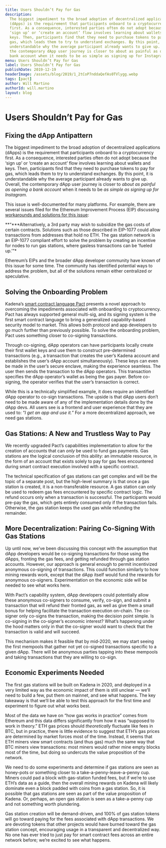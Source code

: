 ```yaml
---
title: Users Shouldn’t Pay for Gas
description:
  The biggest impediment to the broad adoption of decentralized applications
  (dApps) is the requirement that participants onboard to a cryptocurrency
  first. As a consequence, interested parties often do not adopt because the
  ‘sign up’ or ‘create an account’ flow involves learning about wallets and
  keys. Then, participants find that they need to purchase tokens to pay for
  gas, which leads them to try to understand exchanges. By this point, it is
  understandable why the average participant already wants to give up. Overall,
  the contemporary dApp user journey is closer to about as painful as opening a
  bank account when it needs to be as simple as signing up for Instagram.
menu: Users Shouldn’t Pay for Gas
label: Users Shouldn’t Pay for Gas
publishDate: 2019-12-19
headerImage: /assets/blog/2019/1_2tCoP7nddaQefAs0TVlygg.webp
tags: [pact]
author: Will Martino
authorId: will.martino
layout: blog
---
```


# Users Shouldn’t Pay for Gas

## Fixing the dApp Antipattern

The biggest impediment to the broad adoption of decentralized applications
(dApps) is the requirement that participants onboard to a cryptocurrency first.
As a consequence, interested parties often do not adopt because the ‘sign up’ or
‘create an account’ flow involves learning about wallets and keys. Then,
participants find that they need to purchase tokens to pay for gas, which leads
them to try to understand exchanges. By this point, it is understandable why the
average participant already wants to give up. Overall, the contemporary dApp
user journey is closer to _about as painful as opening a bank account_ when it
needs to be _as simple as signing up for Instagram._

This issue is well-documented for many platforms. For example, there are several
issues filed for the Ethereum Improvement Process (EIP) discussing
[workarounds and solutions for this issue](https://eips.ethereum.org/EIPS/eip-1613):

**“\***Alternatively, a 3rd party may wish to subsidize the gas costs of certain
contracts. Solutions such as those described in EIP-1077 could allow
transactions from addresses that hold no ETH. The gas station network is an
EIP-1077 compliant effort to solve the problem by creating an incentive for
nodes to run gas stations, where gasless transactions can be ‘fueled up.’”\*

Ethereum’s EIPs and the broader dApp developer community have known of this
issue for some time. The community has identified potential ways to address the
problem, but all of the solutions remain either centralized or speculative.

## Solving the Onboarding Problem

Kadena’s
[smart contract language Pact](https://medium.com/kadena-io/safer-smarter-contracts-with-pact-e86b9ccaca9f)
presents a novel approach to overcoming the impediments associated with
onboarding to cryptocurrency. Pact has always supported general multi-sig, and
its signing system is the first smart contract language to bring a generalized
capability-based security model to market. This allows both protocol and app
developers to go much further than previously possible. To solve the onboarding
problem, Pact uses something closer to co-signing transactions.

Through co-signing, dApp operators can have participants locally create their
first wallet keys and use them to construct pre-determined transactions (e.g., a
transaction that creates the user’s Kadena account and establishes the user’s
dApp account simultaneously). These keys can even be made in the user’s secure
enclave, making the experience seamless. The user then sends the transaction to
the dApp operators. This transaction specifies the dApp operator’s wallet as
being the gas payer. Before co-signing, the operator verifies that the user’s
transaction is correct.

While this is a technically simplified example, it does require an identified
dApp operator to co-sign transactions. The upside is that dApp users don’t need
to be made aware of any of the implementation details done by the dApp devs. All
users see is a frontend and user experience that they are used to: “_I get an
app and use it.”_ For a more decentralized approach, we need gas stations.

## Gas Stations: A New and Trustless Way to Pay

We recently upgraded Pact’s capabilities implementation to allow for the
creation of accounts that can _only_ be used to fund gas payments. Gas stations
are the logical conclusion of this ability: an immutable resource, in the form
of an account that exists solely to pay for gas fees encountered during smart
contract execution involved with a specific contract.

The technical specification of gas stations can get complex and will be the
topic of a separate post, but the high-level summary is that once a gas station
is created, it is a non-transferable resource. A gas station can only be used to
redeem gas fees encountered by specific contract logic. The refund occurs only
when a transaction is successful. The participants would pre-pay the gas, which
gets entirely consumed only if the transaction fails. Otherwise, the gas station
keeps the used gas while refunding the remainder.

## More Decentralization: Pairing Co-Signing With Gas Stations

Up until now, we’ve been discussing this concept with the assumption that dApp
developers would be co-signing transactions for those using the dApps, fronting
the gas fees, and getting refunded through gas station accounts. However, our
approach is general enough to permit incentivized anonymous co-signing of
transactions. This could function similarly to how mining rewards work, except
that the dApp itself would fund the rewards for anonymous co-signers.
Experimentation on the economic side will be needed to see what works here.

With Pact’s capability system, dApp developers could potentially allow these
anonymous co-signers to consume, verify, co-sign, and submit a transaction that
will refund their fronted gas, as well as give them a small bonus for helping
facilitate the transaction execution on-chain. The co-signer only co-signs the
transaction, making the decision point simple. Is co-signing in the co-signer’s
economic interest? What’s happening under the hood matters only in that the
co-signer would want to check that the transaction is valid and will succeed.

This mechanism makes it feasible that by mid-2020, we may start seeing the first
mempools that gather not yet co-signed transactions specific to a given dApp.
There will be anonymous parties tapping into these mempools and taking
transactions that they are willing to co-sign.

## Economic Experiments Needed

The first gas stations will be built on Kadena in 2020, and deployed in a very
limited way as the economic impact of them is still unclear — we’ll need to
build a few, put them on mainnet, and see what happens. The key takeaway is that
we’ll be able to test this approach for the first time and experiment to figure
out what works best.

Most of the data we have on “how gas works in practice” comes from Ethereum and
this data differs significantly from how it was “supposed to work in theory.”
ETH gas prices should _theoretically_ fluctuate like fees in BTC, but in
practice, there is little evidence to suggest that ETH’s gas prices are
determined by market forces most of the time. Instead, it seems that ETH miners
view smart contracts (and thus gas) much the same way that BTC miners view
transactions: most miners would rather mine empty blocks most of the time, but
doing so undercuts the value proposition of the network.

We need to do some experiments and determine if gas stations are seen as
honey-pots or something closer to a take-a-penny-leave-a-penny cup. Miners could
pad a block with gas-station funded fees, but if we’re to use ETH’s data as a
guide, then the overall mining rewards on Kadena will likely dominate even a
block padded with coins from a gas station. So, it is possible that gas stations
are seen as part of the value proposition of Kadena. Or, perhaps, an open gas
station is seen as a take-a-penny cup and not something worth plundering.

Gas station creation will be demand-driven, and 100% of gas station tokens will
go toward paying for the fees associated with dApp transactions. We are devoting
tokens that other projects would have burned toward the gas station concept,
encouraging usage in a transparent and decentralized way. No one has ever tried
to just pay for smart contract fees across an entire network before; we’re
excited to see what happens.
